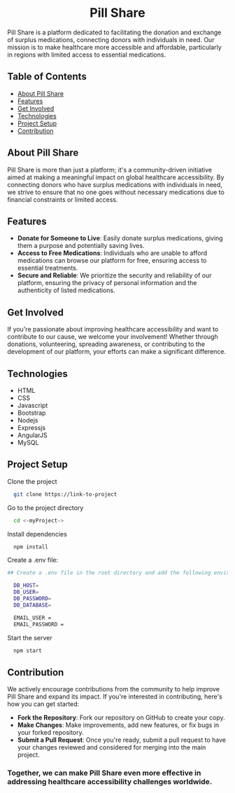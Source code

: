 <h1 align="center"> Pill Share </h1>

Pill Share is a platform dedicated to facilitating the donation and exchange of surplus medications, connecting donors with individuals in need. Our mission is to make healthcare more accessible and affordable, particularly in regions with limited access to essential medications.

## Table of Contents

- [About Pill Share](#about-pill-share)
- [Features](#features)
- [Get Involved](#get-involved)
- [Technologies](#technologies)
- [Project Setup](#project-setup)
- [Contribution](#contribution)


## About Pill Share

Pill Share is more than just a platform; it's a community-driven initiative aimed at making a meaningful impact on global healthcare accessibility. By connecting donors who have surplus medications with individuals in need, we strive to ensure that no one goes without necessary medications due to financial constraints or limited access.

## Features

- **Donate for Someone to Live**: Easily donate surplus medications, giving them a purpose and potentially saving lives.
- **Access to Free Medications**: Individuals who are unable to afford medications can browse our platform for free, ensuring access to essential treatments.
- **Secure and Reliable**: We prioritize the security and reliability of our platform, ensuring the privacy of personal information and the authenticity of listed medications.

## Get Involved

If you're passionate about improving healthcare accessibility and want to contribute to our cause, we welcome your involvement! Whether through donations, volunteering, spreading awareness, or contributing to the development of our platform, your efforts can make a significant difference.

## Technologies

- HTML
- CSS
- Javascript
- Bootstrap
- Nodejs
- Expressjs
- AngularJS
- MySQL

## Project Setup

Clone the project

```bash
  git clone https://link-to-project
```

Go to the project directory

```bash
  cd <-myProject->
```

Install dependencies

```bash
  npm install
```
Create a .env file: 

```bash
## Create a .env file in the root directory and add the following environment variables

  DB_HOST= 
  DB_USER= 
  DB_PASSWORD= 
  DB_DATABASE= 

  EMAIL_USER = 
  EMAIL_PASSWORD = 
```

Start the server

```bash
  npm start
```

## Contribution

We actively encourage contributions from the community to help improve Pill Share and expand its impact. If you're interested in contributing, here's how you can get started:

- **Fork the Repository**: Fork our repository on GitHub to create your copy.
- **Make Changes**: Make improvements, add new features, or fix bugs in your forked repository.
- **Submit a Pull Request**: Once you're ready, submit a pull request to have your changes reviewed and considered for merging into the main project.

### Together, we can make Pill Share even more effective in addressing healthcare accessibility challenges worldwide.
